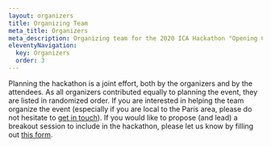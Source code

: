 ```yaml
---
layout: organizers
title: Organizing Team
meta_title: Organizers
meta_description: Organizing team for the 2020 ICA Hackathon "Opening Computational Communication Science"
eleventyNavigation:
  key: Organizers
  order: 3
---
```


Planning the hackathon is a joint effort, both by the organizers and by the attendees. As all organizers contributed equally to planning the event, they are listed in randomized order. If you are interested in helping the team organize the event (especially if you are local to the Paris area, please do not hesitate to [get in touch](/contact)). If you would like to propose (and lead) a breakout session to include in the hackathon, please let us know by filling out [this form](https://mediaillinois.co1.qualtrics.com/jfe/form/SV_9S20aEF33zdWPe6).